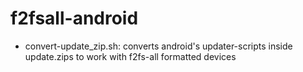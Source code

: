 f2fsall-android
===============
* convert-update_zip.sh: converts android's updater-scripts inside update.zips to work with f2fs-all formatted devices
